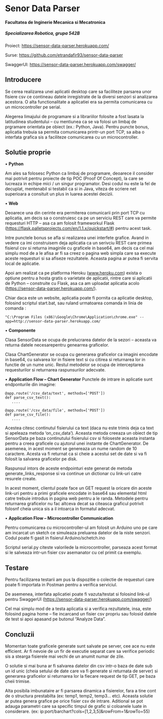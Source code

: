 
# Senor Data Parser

#### Facultatea de Inginerie Mecanica si Mecatronica
##### Specializarea Robotica, grupa 542B


Proiect: https://sensor-data-parser.herokuapp.com/

Surse: https://github.com/etrandafir93/sensor-data-parser

SwaggerUI: https://sensor-data-parser.herokuapp.com/swagger/



## Introducere
	
Se cerea realizarea unei aplicatii desktop care sa faciliteze parsarea unor fisiere csv ce contineau datele inregistrate de la diversi senzori si analizarea acestora.
O alta functionalitate a aplicatiei era sa permita comunicarea cu un microcontroller pe serial.

Alegerea limajului de programare si a librariilor folosite a fost lasata la latitudinea studentului – cu mentiunea ca se va folosi un limbaj de prgramare orientata pe obiect (ex.: Python, Java).
Pentru puncte bonus, aplicatia trebuia sa permita comunicarea printr-un port TCP, sa aiba o interfata grafica sis a faciliteze comunicarea cu un microcontroller.



## Solutie proprie

•	**Python**

Am ales sa folosesc Python ca limbaj de programare, deoarece il consider mai potrivit pentru proiecte de tip POC (Proof Of Concept), la care se lucreaza in echipe mici / un singur programator. 
Desi codul nu este la fel de decuplat, mentenabil si testabil ca si in Java,  viteza de scriere net superioara a consituit un plus in luarea acestei decizii.

•	**Web**

Deoarece una din cerinte era permiterea comunicarii prin port TCP cu aplicatia, am decis sa o construiesc ca pe un serviciu REST care va permite requesturi HTTP – asa ca am folosit frameworkul Flask (https://flask.palletsprojects.com/en/1.1.x/quickstart/#) pentru acest task.

Intre punctele bonus se afla si realizarea unei interfete grafice. Avand in vedere ca imi construisem deja aplicatia ca un serivciu REST care primea fisierul csv si returna imaginile cu graficele in base64, am decis ca cel mai simplu mod de a le afisa ar fi sa creez o pagina web simpla care sa execute aceste requesturi si sa afiseze rezultatele. Aceasta pagina ar putea fi servita local de aplicatie.

Apoi am realizat ca pe platforma Heroku (www.heroku.com) exista o optiune pentru a hosta gratis o varietate de aplicatii, rintre care si aplicatii de Python – construite cu Flask, asa ca am uploadat aplicatia acolo (https://sensor-data-parser.herokuapp.com/).

Chiar daca este un website, aplicatia poate fi pornita ca aplicatie desktop, folosind scriptul start.bat, sau ruland urmatoarea comanda in linia de comanda :
 ```
"C:\Program Files (x86)\Google\Chrome\Application\chrome.exe" --app=http://sensor-data-parser.herokuapp.com/
```

•	**Componente**

Clasa SensorData se ocupa de prelucrarea datelor de la sezori – aceasta va  returna datele necesarepentru genearrea graficelor.

Clasa ChartGenerator se ocupa cu generarea graficelor ca imagini encodate in base64, cu salvarea lor in fisiere text si cu citirea si returnarea lor in functie de un nume unic.
Restul metodelor se ocupa de interceptarea requesturilor si returnarea raspunsurilor adecvate.

•	**Application Flow – Chart Generator**
Punctele de intrare in aplicatie sunt endponturile din imagine:
 
 ```
@app.route('/csv_data/text', methods=['POST'])
def parse_csv_text():
    ....

@app.route('/csv_data/file', methods=['POST'])
def parse_csv_file():
    ....
```
 
Acestea citesc continutul fisierului ca text (daca nu este trimis deja ca text si apeleaza metoda ‘on_csv_data’). 
Aceasta metoda creeaza un obiect de tip SensorData pe baza continutului fisierului csv si foloseste aceasta instanta pentru a creea graficele cu ajutorul unei instante de ChartGenerator.
De asemenea, in acest moment se genereaza un nume random de 10 caractere. Acesta va fi returnat ca si cheie a acestui set de date si va fi folosit la salvarea graficelor pe disk.
 
Raspunsul intors de aceste endpointuri este generat de metoda generate_links_response si va continue un dictionar cu link-uri catre resurele create.
 
In acest moment, clientul poate face un GET request la oricare din aceste link-uri pentru a primi graficele encodate in base64 sau elemental html catre trebuie introdus in pagina web pentru a le randa.
Metodele pentru returnarea graficelor nu fac altceva decat sa citeasca graficul potrivit folosnf cheia unica sis a il intoarca in formatul adecvat.
 


•	**Application Flow – Microcontroller Communication**

Pentru comunicarea cu microcontroller-ul am folosit un Arduino uno pe care am  incarcat un sketch ce simuleaza preluarea datelor de la niste senzori. 
Codul poate fi gasit in fisierul Arduino/schetch.ino

Scriptul serial.py citeste valorilede la microcontroller, parseaza acest format si le salveaza intr-un fisier csv asemanator cu cel primit ca exemplu.

 
 


## Testare

Pentru facilizarea testarii am pus la dispozitie o colectie de requesturi care poate fi importata in Postman pentru a verifica serviciul.

De asemenea, interfata aplicatiei poate fi vazuta/testat si folosind link-ul pentru SwaggerUI (https://sensor-data-parser.herokuapp.com/swagger/)

Cel mai simplu mod de a testa aplicatia si a verifica rezultatele, insa, este folosind pagina home – fie incarcand un fisier csv propriu sau folosid datele de test si apoi apasand pe butonul “Analyze Data”.



## Concluzii

Momentan toate graficele generate sunt salvate pe server, cee ace nu este efficient. Ar fi nevoie de un fir de executie separat care sa verifice periodic sis a stearga fisierele mai vechi de un anumit numar de zile.

O solutie si mai buna ar fi salvarea datelor din csv intr-o baza de date sub un id unic (cheia setului de date care va fi generate si returnata de server) si generarea graficelor si returnarea lor la fiecare request de tip GET, pe baza cheii trimise.

Alta posibila imbunataire ar fi parsarea dinamica a fisierelor, fara a tine cont de  o structura prestabilta (ex: temp1, temp2, temp3… etc). Aceasta solutie ar putea genera grafice pe orice fisier csv de intrare. Aditional se pot adauga parametri care sa specific timpul de grafic si coloanele luate in considerare. (ex: ip:port/barchart?cols=[1,2,3,5]&rowFrom=1&rowTo=55)
 
